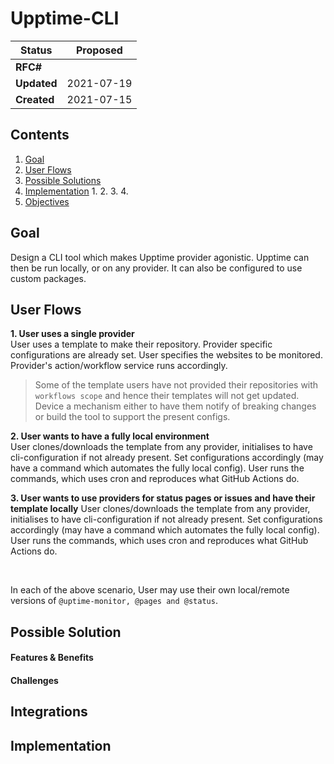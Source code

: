 # Upptime-CLI

| Status      | Proposed   | 
|-------------|------------|
| **RFC#**    |            |
| **Updated** | 2021-07-19 |
| **Created** | 2021-07-15 |

## Contents
1. [Goal](#goal)
2. [User Flows](#user-flows) 
3. [Possible Solutions](#possible-solutions)
4. [Implementation](#implementation)
    1. 
    2.
    3.
    4. 
5. [Objectives](#objectives-inferred)

## Goal
Design a CLI tool which makes Upptime provider agonistic. Upptime can then be run locally, or on any provider. It can also be configured to use custom packages. 


## User Flows
**1. User uses a single provider** <br>
User uses a template to make their repository. Provider specific configurations are already set. User specifies the websites to be monitored. Provider's action/workflow service runs accordingly.

> Some of the template users have not provided their repositories with ```workflows scope``` and hence their templates will not get updated. Device a mechanism either to have them notify of breaking changes or build the tool to support the present configs.

**2. User wants to have a fully local environment** <br>
User clones/downloads the template from any provider, initialises to have cli-configuration if not already present. Set configurations accordingly (may have a command which automates the fully local config). User runs the commands, which uses cron and reproduces what GitHub Actions do.

**3. User wants to use providers for status pages or issues and have their template locally**
User clones/downloads the template from any provider, initialises to have cli-configuration if not already present. Set configurations accordingly (may have a command which automates the fully local config). User runs the commands, which uses cron and reproduces what GitHub Actions do.

<br>

In each of the above scenario, User may use their own local/remote versions of  ```@uptime-monitor, @pages and @status```.

## Possible Solution
<!-- Insert Image(new-component-3x.svg) here -->

#### Features & Benefits

#### Challenges

## Integrations

## Implementation




